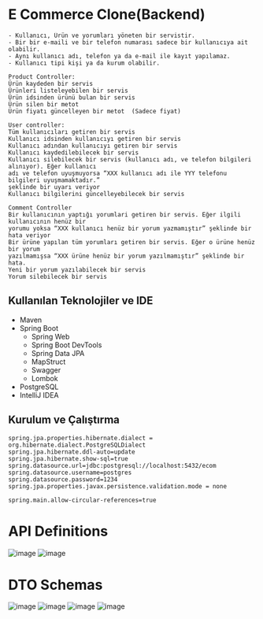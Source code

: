 # E Commerce Clone(Backend)

```
- Kullanıcı, Ürün ve yorumları yöneten bir servistir.
- Bir bir e-maili ve bir telefon numarası sadece bir kullanıcıya ait olabilir.
- Aynı kullanıcı adı, telefon ya da e-mail ile kayıt yapılamaz.
- Kullanıcı tipi kişi ya da kurum olabilir.

Product Controller:
Ürün kaydeden bir servis
Ürünleri listeleyebilen bir servis 
Ürün idsinden ürünü bulan bir servis 
Ürün silen bir metot 
Ürün fiyatı güncelleyen bir metot  (Sadece fiyat)

User controller:
Tüm kullanıcıları getiren bir servis 
Kullanıcı idsinden kullanıcıyı getiren bir servis 
Kullanıcı adından kullanıcıyı getiren bir servis 
Kullanıcı kaydedilebilecek bir servis 
Kullanıcı silebilecek bir servis (kullanıcı adı, ve telefon bilgileri alınıyor). Eğer kullanıcı
adı ve telefon uyuşmuyorsa “XXX kullanıcı adı ile YYY telefonu bilgileri uyuşmamaktadır.”
şeklinde bir uyarı veriyor
Kullanıcı bilgilerini güncelleyebilecek bir servis

Comment Controller
Bir kullanıcının yaptığı yorumlari getiren bir servis. Eğer ilgili kullanıcının henüz bir
yorumu yoksa “XXX kullanıcı henüz bir yorum yazmamıştır” şeklinde bir hata veriyor
Bir ürüne yapılan tüm yorumları getiren bir servis. Eğer o ürüne henüz bir yorum
yazılmamışsa “XXX ürüne henüz bir yorum yazılmamıştır” şeklinde bir hata.
Yeni bir yorum yazılabilecek bir servis
Yorum silebilecek bir servis

```

## Kullanılan Teknolojiler ve IDE
* Maven
* Spring Boot
  * Spring Web
  * Spring Boot DevTools
  * Spring Data JPA
  * MapStruct
  * Swagger
  * Lombok
* PostgreSQL
* IntelliJ IDEA

## Kurulum ve Çalıştırma
```
spring.jpa.properties.hibernate.dialect = org.hibernate.dialect.PostgreSQLDialect
spring.jpa.hibernate.ddl-auto=update
spring.jpa.hibernate.show-sql=true
spring.datasource.url=jdbc:postgresql://localhost:5432/ecom
spring.datasource.username=postgres
spring.datasource.password=1234
spring.jpa.properties.javax.persistence.validation.mode = none

spring.main.allow-circular-references=true
```

# API Definitions
![image](https://github.com/iumutdikbasan/ecommerce/assets/54438200/27425c96-aaa6-4a38-aa3f-a5b056e03527)
![image](https://github.com/iumutdikbasan/ecommerce/assets/54438200/df7493ff-b534-49c2-8a20-8a34ec479056)

# DTO Schemas
![image](https://github.com/iumutdikbasan/ecommerce/assets/54438200/a36b536d-72bf-4896-8832-5c670e927afd)
![image](https://github.com/iumutdikbasan/ecommerce/assets/54438200/d1bc4a05-899c-4dae-b34a-0583d05bee49)
![image](https://github.com/iumutdikbasan/ecommerce/assets/54438200/c8f6017f-b4e7-4a26-97fd-a9fad05d30d2)
![image](https://github.com/iumutdikbasan/ecommerce/assets/54438200/89d5faa9-d216-4098-968e-ce09d0e7a13b)



